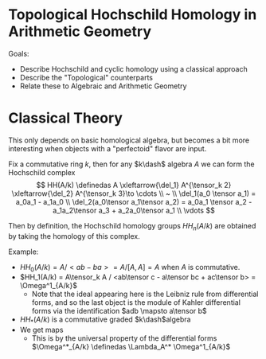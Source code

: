 # Topological Hochschild Homology  in Arithmetic Geometry

Goals:
- Describe Hochschild and cyclic homology using a classical approach
- Describe the "Topological" counterparts
- Relate these to Algebraic and Arithmetic Geometry

# Classical Theory

This only depends on basic homological algebra, but becomes a bit more interesting when objects with a "perfectoid" flavor are input.

Fix a commutative ring $k$, then for any $k\dash$ algebra $A$ we can form the Hochschild complex
$$
HH(A/k) \definedas A \xleftarrow{\del_1} A^{\tensor_k 2} \xleftarrow{\del_2} A^{\tensor_k 3}\to \cdots \\
~ \\
\del_1(a_0 \tensor a_1) = a_0a_1 - a_1a_0 \\
\del_2(a_0\tensor a_1\tensor a_2) = a_0a_1 \tensor a_2 -a_1a_2\tensor a_3 + a_2a_0\tensor a_1 \\
\vdots
$$

Then by definition, the Hochschild homology groups $HH_n(A/k)$ are obtained by taking the homology of this complex.

Example: 
- $HH_0(A/k) = A/<ab-ba> = A/[A,A] = A$ when $A$ is commutative.
- $HH_1(A/k) = A\tensor_k A / <ab\tensor c - a\tensor bc + ac\tensor b> = \Omega^1_{A/k}$
  - Note that the ideal appearing here is the Leibniz rule from differential forms, and so the last object is the module of Kahler differential forms via the identification $adb \mapsto a\tensor b$
- $HH_*(A/k)$ is a commutative graded $k\dash$algebra
- We get maps
  - This is by the universal property of the differential forms $\Omega^*_{A/k} \definedas \Lambda_A^* \Omega^1_{A/k}$
